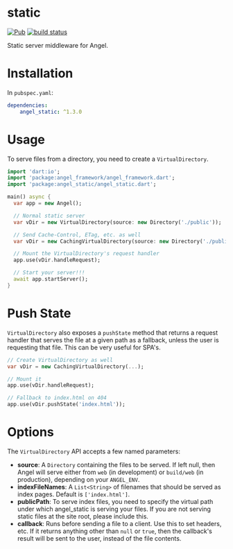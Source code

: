 # static
[![Pub](https://img.shields.io/pub/v/angel_static.svg)](https://pub.dartlang.org/packages/angel_static)
[![build status](https://travis-ci.org/angel-dart/static.svg?branch=master)](https://travis-ci.org/angel-dart/static)

Static server middleware for Angel.

# Installation
In `pubspec.yaml`:

```yaml
dependencies:
    angel_static: ^1.3.0
```

# Usage
To serve files from a directory, you need to create a `VirtualDirectory`.

```dart
import 'dart:io';
import 'package:angel_framework/angel_framework.dart';
import 'package:angel_static/angel_static.dart';

main() async {
  var app = new Angel();

  // Normal static server
  var vDir = new VirtualDirectory(source: new Directory('./public'));

  // Send Cache-Control, ETag, etc. as well
  var vDir = new CachingVirtualDirectory(source: new Directory('./public'));

  // Mount the VirtualDirectory's request handler
  app.use(vDir.handleRequest);

  // Start your server!!!
  await app.startServer();
}
```

# Push State
`VirtualDirectory` also exposes a `pushState` method that returns a
request handler that serves the file at a given path as a fallback, unless
the user is requesting that file. This can be very useful for SPA's.

```dart
// Create VirtualDirectory as well
var vDir = new CachingVirtualDirectory(...);

// Mount it
app.use(vDir.handleRequest);

// Fallback to index.html on 404
app.use(vDir.pushState('index.html'));
```

# Options
The `VirtualDirectory` API accepts a few named parameters:
- **source**: A `Directory` containing the files to be served. If left null, then Angel will serve either from `web` (in development) or
    `build/web` (in production), depending on your `ANGEL_ENV`.
- **indexFileNames**: A `List<String>` of filenames that should be served as index pages. Default is `['index.html']`.
- **publicPath**: To serve index files, you need to specify the virtual path under which
    angel_static is serving your files. If you are not serving static files at the site root,
    please include this.
- **callback**: Runs before sending a file to a client. Use this to set headers, etc. If it returns anything other than `null` or `true`,
then the callback's result will be sent to the user, instead of the file contents.